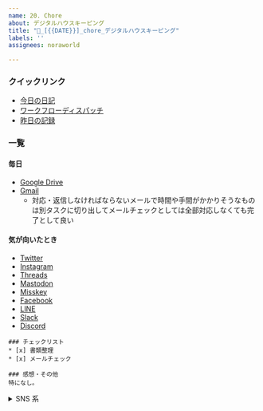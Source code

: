 ```yaml
---
name: 20. Chore
about: デジタルハウスキーピング
title: "📨_[{{DATE}}]_chore_デジタルハウスキーピング"
labels: ''
assignees: noraworld

---
```


### クイックリンク
* [今日の日記]([{{MAIN_REPO_TODAY_URL}}])
* [ワークフローディスパッチ](https://github.com/noraworld/diary-templates-assistant/actions/workflows/chore.yml)
* [昨日の記録](https://github.com/noraworld/diary-templates/blob/main/templates/chore/[{{YESTERDAY_YEAR}}]/[{{YESTERDAY_MONTH}}]/[{{YESTERDAY_DATE}}]-.md)

### 一覧
#### 毎日
* [Google Drive](https://drive.google.com/drive/folders/1141T4IghECu6fE3TwfyrJcM6NpqXB98R)
* [Gmail](https://mail.google.com/mail/u/0/#inbox)
    * 対応・返信しなければならないメールで時間や手間がかかりそうなものは別タスクに切り出してメールチェックとしては全部対応しなくても完了として良い

#### 気が向いたとき
* [Twitter](https://x.com/notifications)
* [Instagram](https://www.instagram.com/direct/inbox/)
* [Threads](https://www.threads.net/activity)
* [Mastodon](https://mastodon.social/deck/notifications)
* [Misskey](https://misskey.io/my/notifications)
* [Facebook](https://www.facebook.com/notifications)
* [LINE](https://www.line.me)
* [Slack](https://slack.com)
* [Discord](https://discord.com/channels/@me)



```
### チェックリスト
* [x] 書類整理
* [x] メールチェック

### 感想・その他
特になし。
```



<details>
<summary>SNS 系</summary>

これらは毎日チェックする必要はない。どうせ友達から LINE なんてそう頻繁に来るものじゃないし毎日各種 SNS を全部チェックするのは怠いので。

確認していない SNS のチェックリストは記録の際に削除しても良い。

```
### チェックリスト
* [ ] Twitter
* [ ] Instagram
* [ ] Threads
* [ ] Mastodon
* [ ] Misskey
* [ ] Facebook
* [ ] LINE
* [ ] Slack
* [ ] Discord

### 感想・その他
特になし。
```
</details>
